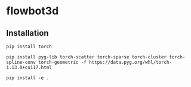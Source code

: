 # flowbot3d

## Installation

```
pip install torch

pip install pyg-lib torch-scatter torch-sparse torch-cluster torch-spline-conv torch-geometric -f https://data.pyg.org/whl/torch-1.13.0+cu117.html

pip install -e .
```
